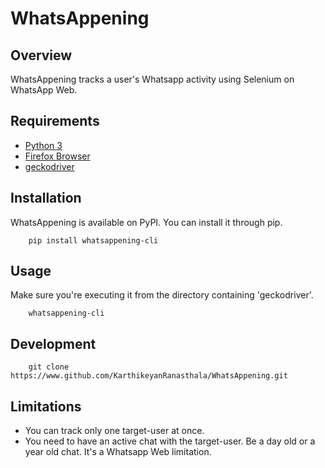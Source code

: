 # WhatsAppening

## Overview

WhatsAppening tracks a user's Whatsapp activity using Selenium on WhatsApp Web.

## Requirements

- [Python 3](https://www.python.org/downloads)
- [Firefox Browser](https://www.mozilla.org/firefox)
- [geckodriver](https://github.com/mozilla/geckodriver/releases)

## Installation

WhatsAppening is available on PyPI. You can install it through pip.
```
    pip install whatsappening-cli
```

## Usage

Make sure you're executing it from the directory containing 'geckodriver'.
```
    whatsappening-cli
```

## Development

```
    git clone https://www.github.com/KarthikeyanRanasthala/WhatsAppening.git
```

## Limitations

- You can track only one target-user at once.
- You need to have an active chat with the target-user. Be a day old or a year old chat. It's a Whatsapp Web limitation.